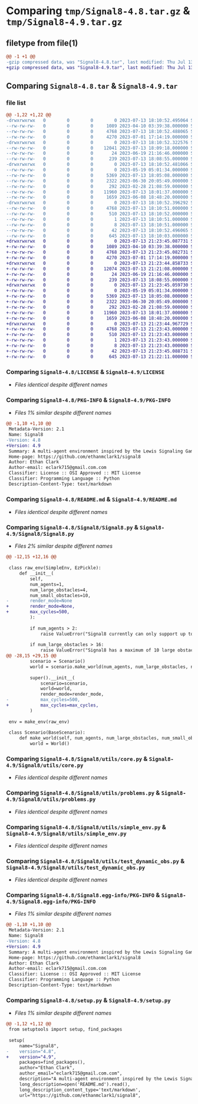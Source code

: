 # Comparing `tmp/Signal8-4.8.tar.gz` & `tmp/Signal8-4.9.tar.gz`

## filetype from file(1)

```diff
@@ -1 +1 @@
-gzip compressed data, was "Signal8-4.8.tar", last modified: Thu Jul 13 18:10:52 2023, max compression
+gzip compressed data, was "Signal8-4.9.tar", last modified: Thu Jul 13 21:23:45 2023, max compression
```

## Comparing `Signal8-4.8.tar` & `Signal8-4.9.tar`

### file list

```diff
@@ -1,22 +1,22 @@
-drwxrwxrwx   0        0        0        0 2023-07-13 18:10:52.495064 Signal8-4.8/
--rw-rw-rw-   0        0        0     1089 2023-04-10 03:39:38.000000 Signal8-4.8/LICENSE
--rw-rw-rw-   0        0        0     4768 2023-07-13 18:10:52.488065 Signal8-4.8/PKG-INFO
--rw-rw-rw-   0        0        0     4270 2023-07-01 17:14:19.000000 Signal8-4.8/README.md
-drwxrwxrwx   0        0        0        0 2023-07-13 18:10:52.322576 Signal8-4.8/Signal8/
--rw-rw-rw-   0        0        0    12041 2023-07-13 18:09:18.000000 Signal8-4.8/Signal8/Signal8.py
--rw-rw-rw-   0        0        0       24 2023-06-19 21:16:46.000000 Signal8-4.8/Signal8/__init__.py
--rw-rw-rw-   0        0        0      239 2023-07-13 18:08:55.000000 Signal8-4.8/Signal8/main.py
-drwxrwxrwx   0        0        0        0 2023-07-13 18:10:52.481066 Signal8-4.8/Signal8/utils/
--rw-rw-rw-   0        0        0        0 2023-05-19 05:01:34.000000 Signal8-4.8/Signal8/utils/__init__.py
--rw-rw-rw-   0        0        0     5369 2023-07-13 18:05:08.000000 Signal8-4.8/Signal8/utils/core.py
--rw-rw-rw-   0        0        0     2322 2023-06-30 20:05:49.000000 Signal8-4.8/Signal8/utils/problems.py
--rw-rw-rw-   0        0        0      292 2023-02-28 21:08:59.000000 Signal8-4.8/Signal8/utils/scenario.py
--rw-rw-rw-   0        0        0    11960 2023-07-13 18:01:37.000000 Signal8-4.8/Signal8/utils/simple_env.py
--rw-rw-rw-   0        0        0     1659 2023-06-08 18:48:20.000000 Signal8-4.8/Signal8/utils/test_dynamic_obs.py
-drwxrwxrwx   0        0        0        0 2023-07-13 18:10:52.396292 Signal8-4.8/Signal8.egg-info/
--rw-rw-rw-   0        0        0     4768 2023-07-13 18:10:51.000000 Signal8-4.8/Signal8.egg-info/PKG-INFO
--rw-rw-rw-   0        0        0      510 2023-07-13 18:10:52.000000 Signal8-4.8/Signal8.egg-info/SOURCES.txt
--rw-rw-rw-   0        0        0        1 2023-07-13 18:10:51.000000 Signal8-4.8/Signal8.egg-info/dependency_links.txt
--rw-rw-rw-   0        0        0        8 2023-07-13 18:10:51.000000 Signal8-4.8/Signal8.egg-info/top_level.txt
--rw-rw-rw-   0        0        0       42 2023-07-13 18:10:52.496065 Signal8-4.8/setup.cfg
--rw-rw-rw-   0        0        0      645 2023-07-13 18:10:03.000000 Signal8-4.8/setup.py
+drwxrwxrwx   0        0        0        0 2023-07-13 21:23:45.087731 Signal8-4.9/
+-rw-rw-rw-   0        0        0     1089 2023-04-10 03:39:38.000000 Signal8-4.9/LICENSE
+-rw-rw-rw-   0        0        0     4768 2023-07-13 21:23:45.082731 Signal8-4.9/PKG-INFO
+-rw-rw-rw-   0        0        0     4270 2023-07-01 17:14:19.000000 Signal8-4.9/README.md
+drwxrwxrwx   0        0        0        0 2023-07-13 21:23:44.858733 Signal8-4.9/Signal8/
+-rw-rw-rw-   0        0        0    12074 2023-07-13 21:21:08.000000 Signal8-4.9/Signal8/Signal8.py
+-rw-rw-rw-   0        0        0       24 2023-06-19 21:16:46.000000 Signal8-4.9/Signal8/__init__.py
+-rw-rw-rw-   0        0        0      239 2023-07-13 18:08:55.000000 Signal8-4.9/Signal8/main.py
+drwxrwxrwx   0        0        0        0 2023-07-13 21:23:45.059730 Signal8-4.9/Signal8/utils/
+-rw-rw-rw-   0        0        0        0 2023-05-19 05:01:34.000000 Signal8-4.9/Signal8/utils/__init__.py
+-rw-rw-rw-   0        0        0     5369 2023-07-13 18:05:08.000000 Signal8-4.9/Signal8/utils/core.py
+-rw-rw-rw-   0        0        0     2322 2023-06-30 20:05:49.000000 Signal8-4.9/Signal8/utils/problems.py
+-rw-rw-rw-   0        0        0      292 2023-02-28 21:08:59.000000 Signal8-4.9/Signal8/utils/scenario.py
+-rw-rw-rw-   0        0        0    11960 2023-07-13 18:01:37.000000 Signal8-4.9/Signal8/utils/simple_env.py
+-rw-rw-rw-   0        0        0     1659 2023-06-08 18:48:20.000000 Signal8-4.9/Signal8/utils/test_dynamic_obs.py
+drwxrwxrwx   0        0        0        0 2023-07-13 21:23:44.967729 Signal8-4.9/Signal8.egg-info/
+-rw-rw-rw-   0        0        0     4768 2023-07-13 21:23:43.000000 Signal8-4.9/Signal8.egg-info/PKG-INFO
+-rw-rw-rw-   0        0        0      510 2023-07-13 21:23:43.000000 Signal8-4.9/Signal8.egg-info/SOURCES.txt
+-rw-rw-rw-   0        0        0        1 2023-07-13 21:23:43.000000 Signal8-4.9/Signal8.egg-info/dependency_links.txt
+-rw-rw-rw-   0        0        0        8 2023-07-13 21:23:43.000000 Signal8-4.9/Signal8.egg-info/top_level.txt
+-rw-rw-rw-   0        0        0       42 2023-07-13 21:23:45.088731 Signal8-4.9/setup.cfg
+-rw-rw-rw-   0        0        0      645 2023-07-13 21:22:11.000000 Signal8-4.9/setup.py
```

### Comparing `Signal8-4.8/LICENSE` & `Signal8-4.9/LICENSE`

 * *Files identical despite different names*

### Comparing `Signal8-4.8/PKG-INFO` & `Signal8-4.9/PKG-INFO`

 * *Files 1% similar despite different names*

```diff
@@ -1,10 +1,10 @@
 Metadata-Version: 2.1
 Name: Signal8
-Version: 4.8
+Version: 4.9
 Summary: A multi-agent environment inspired by the Lewis Signaling Game, featuring eight unique problem configurations with both static and dynamic obstacles.
 Home-page: https://github.com/ethanmclark1/signal8
 Author: Ethan Clark
 Author-email: eclark715@gmail.com.com
 Classifier: License :: OSI Approved :: MIT License
 Classifier: Programming Language :: Python
 Description-Content-Type: text/markdown
```

### Comparing `Signal8-4.8/README.md` & `Signal8-4.9/README.md`

 * *Files identical despite different names*

### Comparing `Signal8-4.8/Signal8/Signal8.py` & `Signal8-4.9/Signal8/Signal8.py`

 * *Files 2% similar despite different names*

```diff
@@ -12,15 +12,16 @@
 
 class raw_env(SimpleEnv, EzPickle):
     def __init__(
         self, 
         num_agents=1, 
         num_large_obstacles=4, 
         num_small_obstacles=10, 
-        render_mode=None
+        render_mode=None,
+        max_cycles=500,
         ):
         
         if num_agents > 2:
             raise ValueError("Signal8 currently can only support up to 2 agents.")
         
         if num_large_obstacles > 16:
             raise ValueError("Signal8 has a maximum of 10 large obstacles.")
@@ -28,15 +29,15 @@
         scenario = Scenario()
         world = scenario.make_world(num_agents, num_large_obstacles, num_small_obstacles)
         
         super().__init__(
             scenario=scenario, 
             world=world, 
             render_mode=render_mode,
-            max_cycles=500, 
+            max_cycles=max_cycles, 
         )
         
 env = make_env(raw_env)
 
 class Scenario(BaseScenario):
     def make_world(self, num_agents, num_large_obstacles, num_small_obstacles):
         world = World()
```

### Comparing `Signal8-4.8/Signal8/utils/core.py` & `Signal8-4.9/Signal8/utils/core.py`

 * *Files identical despite different names*

### Comparing `Signal8-4.8/Signal8/utils/problems.py` & `Signal8-4.9/Signal8/utils/problems.py`

 * *Files identical despite different names*

### Comparing `Signal8-4.8/Signal8/utils/simple_env.py` & `Signal8-4.9/Signal8/utils/simple_env.py`

 * *Files identical despite different names*

### Comparing `Signal8-4.8/Signal8/utils/test_dynamic_obs.py` & `Signal8-4.9/Signal8/utils/test_dynamic_obs.py`

 * *Files identical despite different names*

### Comparing `Signal8-4.8/Signal8.egg-info/PKG-INFO` & `Signal8-4.9/Signal8.egg-info/PKG-INFO`

 * *Files 1% similar despite different names*

```diff
@@ -1,10 +1,10 @@
 Metadata-Version: 2.1
 Name: Signal8
-Version: 4.8
+Version: 4.9
 Summary: A multi-agent environment inspired by the Lewis Signaling Game, featuring eight unique problem configurations with both static and dynamic obstacles.
 Home-page: https://github.com/ethanmclark1/signal8
 Author: Ethan Clark
 Author-email: eclark715@gmail.com.com
 Classifier: License :: OSI Approved :: MIT License
 Classifier: Programming Language :: Python
 Description-Content-Type: text/markdown
```

### Comparing `Signal8-4.8/setup.py` & `Signal8-4.9/setup.py`

 * *Files 1% similar despite different names*

```diff
@@ -1,12 +1,12 @@
 from setuptools import setup, find_packages
 
 setup(
     name="Signal8",
-    version="4.8",
+    version="4.9",
     packages=find_packages(),
     author="Ethan Clark",
     author_email="eclark715@gmail.com.com",
     description="A multi-agent environment inspired by the Lewis Signaling Game, featuring eight unique problem configurations with both static and dynamic obstacles.",
     long_description=open('README.md').read(),
     long_description_content_type='text/markdown',
     url="https://github.com/ethanmclark1/signal8",
```

